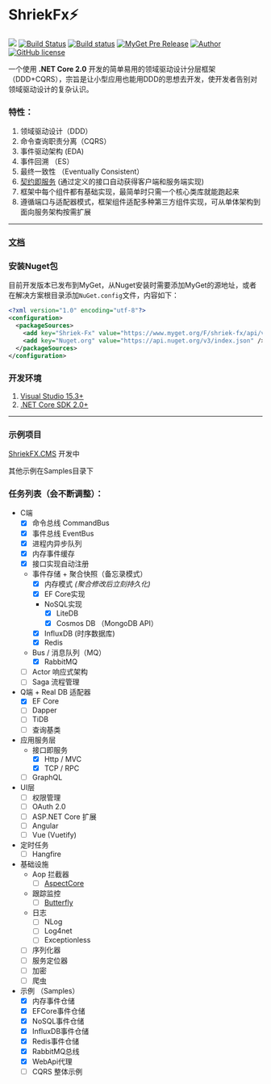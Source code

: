 # ShriekFx:zap: 
[![](https://img.shields.io/badge/.NET%20Core-2.0.0-brightgreen.svg?style=flat-square)](https://www.microsoft.com/net/download/core) 
[![Build Status](https://travis-ci.org/ElderJames/shriek-fx.svg?branch=master)](https://travis-ci.org/ElderJames/shriek-fx)
[![Build status](https://ci.appveyor.com/api/projects/status/mcwi2kqe0daija6c?svg=true)](https://ci.appveyor.com/project/ElderJames/shriekfx)
[![MyGet Pre Release](https://img.shields.io/myget/shriek-fx/vpre/Shriek.svg?style=flat-square&label=myget)](https://www.myget.org/feed/Packages/shriek-fx)
[![Author](https://img.shields.io/badge/author-ElderJames-brightgreen.svg?style=flat-square)](https://yangshunjie.com)
[![GitHub license](https://img.shields.io/badge/license-MIT-brightgreen.svg?style=flat-square)](https://github.com/ElderJames/ShriekFx/blob/master/LICENSE)  

一个使用 **.NET Core 2.0** 开发的简单易用的领域驱动设计分层框架（DDD+CQRS），宗旨是让小型应用也能用DDD的思想去开发，使开发者告别对领域驱动设计的复杂认识。

### 特性：

1. 领域驱动设计（DDD）
2. 命令查询职责分离（CQRS）
3. 事件驱动架构 (EDA)
4. 事件回溯 （ES）
5. 最终一致性 （Eventually Consistent）
6. [契约即服务](https://elderjames.github.io/shriek-fx/#/zh-cn/service-intro) (通过定义的接口自动获得客户端和服务端实现)
7. 框架中每个组件都有基础实现，最简单时只需一个核心类库就能跑起来
8. 遵循端口与适配器模式，框架组件适配多种第三方组件实现，可从单体架构到面向服务架构按需扩展

---

### [文档](https://yangshunjie.com/shriek-fx)

### 安装Nuget包

目前开发版本已发布到MyGet，从Nuget安装时需要添加MyGet的源地址，或者在解决方案根目录添加`NuGet.config`文件，内容如下：

```xml
<?xml version="1.0" encoding="utf-8"?>
<configuration>
  <packageSources>
	<add key="Shriek-Fx" value="https://www.myget.org/F/shriek-fx/api/v3/index.json" />
	<add key="Nuget.org" value="https://api.nuget.org/v3/index.json" />
  </packageSources>
</configuration>
```

### 开发环境

1. [Visual Studio 15.3+](https://www.visualstudio.com/zh-hans/thank-you-downloading-visual-studio/?sku=Community&rel=15)
2. [.NET Core SDK 2.0+](https://github.com/dotnet/core/blob/master/release-notes/download-archive.md)

---

### 示例项目

[ShriekFX.CMS](https://github.com/ElderJames/ShriekFx.CMS) 开发中

其他示例在Samples目录下

### 任务列表（会不断调整）：

- C端
  - [x] 命令总线 CommandBus
  - [x] 事件总线 EventBus
  - [x] 进程内异步队列
  - [x] 内存事件缓存
  - [x] 接口实现自动注册
  - 事件存储 + 聚合快照（备忘录模式）
	- [x] 内存模式 *(聚合修改后立刻持久化)*
	- [x] EF Core实现
	- NoSQL实现
		- [x] LiteDB
		- [x] Cosmos DB （MongoDB API）
	- [x] InfluxDB (时序数据库)
	- [x] Redis
  - Bus / 消息队列（MQ）
	- [x] RabbitMQ
  - [ ] Actor 响应式架构
  - [ ] Saga 流程管理
- Q端 + Real DB 适配器
  - [x] EF Core
  - [ ] Dapper
  - [ ] TiDB
  - [ ] 查询基类
- 应用服务层
  - 接口即服务
	- [x] Http / MVC
	- [x] TCP  / RPC 
  - [ ] GraphQL
- UI层
  - [ ] 权限管理
  - [ ] OAuth 2.0
  - [ ] ASP.NET Core 扩展
  - [ ] Angular
  - [ ] Vue (Vuetify)
- 定时任务
  - [ ] Hangfire
- 基础设施
  - Aop 拦截器
	- [ ] [AspectCore](https://github.com/dotnetcore/AspectCore-Framework)
  - 跟踪监控
    - [ ] [Butterfly](https://github.com/ButterflyAPM)
  - 日志
	- [ ] NLog
	- [ ] Log4net
	- [ ] Exceptionless
  - [ ] 序列化器
  - [ ] 服务定位器
  - [ ] 加密
  - [ ] 爬虫
- 示例 （Samples）
  - [x] 内存事件仓储
  - [x] EFCore事件仓储
  - [x] NoSQL事件仓储
  - [x] InfluxDB事件仓储
  - [x] Redis事件仓储 
  - [x] RabbitMQ总线
  - [x] WebApi代理
  - [ ] CQRS 整体示例
